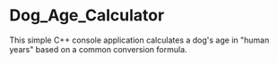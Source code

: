 # Dog_Age_Calculator
This simple C++ console application calculates a dog's age in "human years" based on a common conversion formula.
